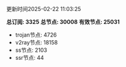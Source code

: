 更新时间2025-02-22 11:03:25

**总订阅: 3325**
**总节点: 30008**
**有效节点: 25031**
- trojan节点: 4726
- v2ray节点: 18158
- ss节点: 2103
- ssr节点: 44
